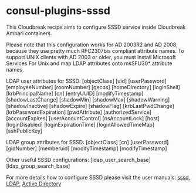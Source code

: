 # consul-plugins-sssd

This Cloudbreak recipe aims to configure SSSD service inside Cloudbreak Ambari containers.

Please note that this configuration works for AD 2003R2 and AD 2008, because they use pretty much RFC2307bis compliant attribute names.
To support UNIX clients with AD 2003 or older, you must install Microsoft Services For Unix and map LDAP attributes onto msSFU30* attribute names.

LDAP user attributes for SSSD:
[objectClass]
[uid]
[userPassword]
[employeeNumber]
[roomNumber]
[gecos]
[homeDirectory]
[loginShell]
[krbPrincipalName]
[cn]
[entryUUID]
[modifyTimestamp]
[shadowLastChange]
[shadowMin]
[shadowMax]
[shadowWarning]
[shadowInactive]
[shadowExpire]
[shadowFlag]
[krbLastPwdChange]
[krbPasswordExpiration]
[pwdAttribute]
[authorizedService]
[accountExpires]
[userAccountControl]
[nsAccountLock]
[host]
[loginDisabled]
[loginExpirationTime]
[loginAllowedTimeMap]
[sshPublicKey]

LDAP group attributes for SSSD:
[objectClass]
[cn]
[userPassword]
[gidNumber]
[memberuid]
[modifyTimestamp]
[modifyTimestamp]

Other useful SSSD configurations:
[ldap_user_search_base]
[ldap_group_search_base]

For more details how to configure SSSD please visit the user manuals: [sssd](http://linux.die.net/man/5/sssd.conf), [LDAP](http://linux.die.net/man/5/sssd-ldap), [Active Directory](http://linux.die.net/man/5/sssd-ad)
